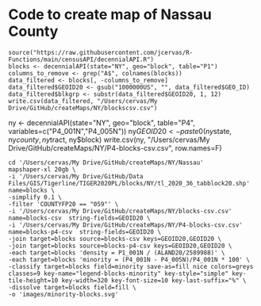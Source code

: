 # Code to create map of Nassau County

```{r}
source("https://raw.githubusercontent.com/jcervas/R-Functions/main/censusAPI/decennialAPI.R")
blocks <- decennialAPI(state="NY", geo="block", table="P1")
columns_to_remove <- grep("A$", colnames(blocks))
data_filtered <- blocks[, -columns_to_remove]
data_filtered$GEOID20 <- gsub("1000000US", "", data_filtered$GEO_ID)
data_filtered$blkgrp <- substr(data_filtered$GEOID20, 1, 12)
write.csv(data_filtered, "/Users/cervas/My Drive/GitHub/createMaps/NY/blockscsv.csv")
```

ny <- decennialAPI(state="NY", geo="block", table="P4", variables=c("P4_001N","P4_005N"))
ny$GEOID20 <- paste0(ny$state, ny$county, ny$tract, ny$block)
write.csv(ny, "/Users/cervas/My Drive/GitHub/createMaps/NY/P4-blocks-csv.csv", row.names=F)

```
cd '/Users/cervas/My Drive/GitHub/createMaps/NY/Nassau'
mapshaper-xl 20gb \
-i '/Users/cervas/My Drive/GitHub/Data Files/GIS/Tigerline/TIGER2020PL/blocks/NY/tl_2020_36_tabblock20.shp' name=blocks \
-simplify 0.1 \
-filter 'COUNTYFP20 == "059"' \
-i '/Users/cervas/My Drive/GitHub/createMaps/NY/blocks-csv.csv' name=blocks-csv  string-fields=GEOID20 \
-i '/Users/cervas/My Drive/GitHub/createMaps/NY/P4-blocks-csv.csv' name=blocks-p4-csv  string-fields=GEOID20 \
-join target=blocks source=blocks-csv keys=GEOID20,GEOID20 \
-join target=blocks source=blocks-p4-csv keys=GEOID20,GEOID20 \
-each target=blocks 'density = P1_001N / (ALAND20/2589988)' \
-each target=blocks 'minority = (P4_001N - P4_005N)/P4_001N * 100' \
-classify target=blocks field=minority save-as=fill nice colors=greys classes=9 key-name="legend-blocks-minority" key-style="simple" key-tile-height=10 key-width=320 key-font-size=10 key-last-suffix="%" \
-dissolve target=blocks field=fill \
-o 'images/minority-blocks.svg'
```
